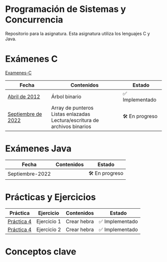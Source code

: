 # Programación de Sistemas y Concurrencia
Repositorio para la asignatura. Esta asignatura utiliza los lenguajes C y Java.

# Exámenes C
[Examenes-C](Examenes-C)

| Fecha         | Contenidos    | Estado |
|---------------|---------------|--------|
| [Abril de 2012](Examenes-C/Abril-2012) | Árbol binario | ✅ Implementado |
| [Septiembre de 2022](Examenes-C/Septiembre-2022) |  Array de punteros <br> Listas enlazadas<br> Lectura/escritura de archivos binarios | 🛠️ En progreso |


# Exámenes Java
| Fecha | Contenidos | Estado |
|-------|------------|--------|
| Septiembre-2022 |            | 🛠️ En progreso |


# Prácticas y Ejercicios
| Práctica | Ejercicio | Contenidos | Estado |
|------------|-----------|----------|--------|
| [Práctica 4](Practicas-y-ejercicios/Tema-4/) | Ejercicio 1 | Crear hebra | ✅ Implementado
| [Práctica 4](Practicas-y-ejercicios/Tema-4/Ejercicio2) | Ejercicio 2 | Crear hebra | ✅ Implementado

# Conceptos clave
